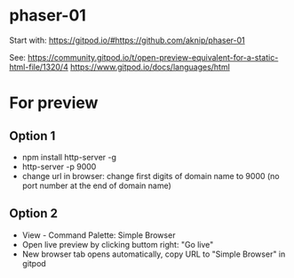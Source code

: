 # phaser-01

Start with: https://gitpod.io/#https://github.com/aknip/phaser-01

See:
https://community.gitpod.io/t/open-preview-equivalent-for-a-static-html-file/1320/4
https://www.gitpod.io/docs/languages/html

# For preview

## Option 1
- npm install http-server -g
- http-server -p 9000
- change url in browser: change first digits of domain name to 9000 (no port number at the end of domain name)

## Option 2
- View - Command Palette: Simple Browser
- Open live preview by clicking buttom right: "Go live"
- New browser tab opens automatically, copy URL to "Simple Browser" in gitpod
